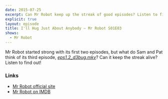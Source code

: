 ```yaml
---
date: 2015-07-25
excerpt: Can Mr Robot keep up the streak of good episodes? Listen to find out!
explicit: true
layout: episode
title: I'll Hug Just About Anybody — Mr Robot S01E03
shows:
  - Mr Robot
---
```


Mr Robot started strong with its first two episodes, but what do Sam and Pat think of its third episode, [*eps1.2_d3bug.mkv*][s01e03-imdb]? Can it keep the streak alive? Listen to find out!

### Links

* [Mr Robot official site][mr-robot-usa]
* [Mr Robot on IMDB][mr-robot-imdb]

[s01e03-imdb]:http://www.imdb.com/title/tt4730002/
[mr-robot-imdb]:http://www.imdb.com/title/tt4158110/
[mr-robot-usa]:http://www.usanetwork.com/mrrobot

